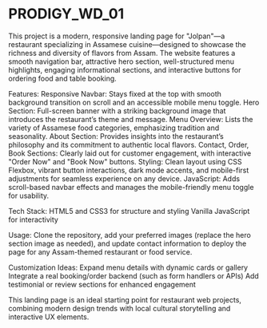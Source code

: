 # PRODIGY_WD_01

This project is a modern, responsive landing page for "Jolpan"—a restaurant specializing in Assamese cuisine—designed to showcase the richness and diversity of flavors from Assam. The website features a smooth navigation bar, attractive hero section, well-structured menu highlights, engaging informational sections, and interactive buttons for ordering food and table booking.

Features:
Responsive Navbar: Stays fixed at the top with smooth background transition on scroll and an accessible mobile menu toggle.
Hero Section: Full-screen banner with a striking background image that introduces the restaurant’s theme and message.
Menu Overview: Lists the variety of Assamese food categories, emphasizing tradition and seasonality.
About Section: Provides insights into the restaurant’s philosophy and its commitment to authentic local flavors.
Contact, Order, Book Sections: Clearly laid out for customer engagement, with interactive "Order Now" and "Book Now" buttons.
Styling: Clean layout using CSS Flexbox, vibrant button interactions, dark mode accents, and mobile-first adjustments for seamless experience on any device.
JavaScript: Adds scroll-based navbar effects and manages the mobile-friendly menu toggle for usability.

Tech Stack:
HTML5 and CSS3 for structure and styling
Vanilla JavaScript for interactivity

Usage:
Clone the repository, add your preferred images (replace the hero section image as needed), and update contact information to deploy the page for any Assam-themed restaurant or food service.

Customization Ideas:
Expand menu details with dynamic cards or gallery
Integrate a real booking/order backend (such as form handlers or APIs)
Add testimonial or review sections for enhanced engagement



This landing page is an ideal starting point for restaurant web projects, combining modern design trends with local cultural storytelling and interactive UX elements.
